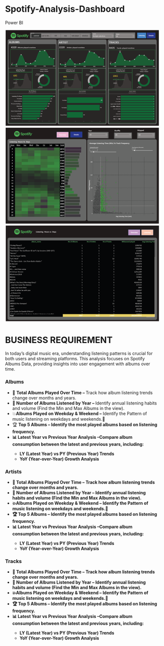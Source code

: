 # Spotify-Analysis-Dashboard
Power BI

<img src="https://github.com/hemkumar19/Spotify-Analysis-Dashboard/blob/main/Spotify%20OverView.png" width="600" />
<img src="https://github.com/hemkumar19/Spotify-Analysis-Dashboard/blob/main/Spotify%20Listening%20.png" width="600" />
<img src="https://github.com/hemkumar19/Spotify-Analysis-Dashboard/blob/main/Spotify%20Details.png" width="600" />

<h1>BUSINESS REQUIREMENT</h1>
<p>In today’s digital music era, understanding listening patterns is crucial for both users and streaming platforms. This analysis focuses on Spotify Albums Data, providing insights into user engagement with albums over time.</p>
<h3>Albums</h3>
<ul>
    <li>🎵 <b>Total Albums Played Over Time – </b>Track how album listening trends change over months and years.</li>
    <li>📅<b> Number of Albums Listened by Year – </b>Identify annual listening habits and volume (Find the Min and Max Albums in the view).</li>
    <li>💥<b>Albums Played on Weekday & Weekend –</b> Identify the Pattern of music listening on weekdays and weekends.
    <li>🏆 <b>Top 5 Albums – Identify the most played albums based on listening frequency.</li>
    <li>📊 <b>Latest Year vs Previous Year Analysis –</b>Compare album consumption between the latest and previous years, including:</li>
    <ul>
        <li>LY (Latest Year) vs PY (Previous Year) Trends</li>
        <li>YoY (Year-over-Year) Growth Analysis</li>
    </ul>
</ul>

<h3>Artists</h3>
<ul>
    <li>🎵 <b>Total Albums Played Over Time – </b>Track how album listening trends change over months and years.</li>
    <li>📅<b> Number of Albums Listened by Year – </b>Identify annual listening habits and volume (Find the Min and Max Albums in the view).</li>
    <li>💥<b>Albums Played on Weekday & Weekend –</b> Identify the Pattern of music listening on weekdays and weekends.
    <li>🏆 <b>Top 5 Albums – Identify the most played albums based on listening frequency.</li>
    <li>📊 <b>Latest Year vs Previous Year Analysis –</b>Compare album consumption between the latest and previous years, including:</li>
    <ul>
        <li>LY (Latest Year) vs PY (Previous Year) Trends</li>
        <li>YoY (Year-over-Year) Growth Analysis</li>
    </ul>
</ul>

<h3>Tracks</h3>
<ul>
    <li>🎵 <b>Total Albums Played Over Time – </b>Track how album listening trends change over months and years.</li>
    <li>📅<b> Number of Albums Listened by Year – </b>Identify annual listening habits and volume (Find the Min and Max Albums in the view).</li>
    <li>💥<b>Albums Played on Weekday & Weekend –</b> Identify the Pattern of music listening on weekdays and weekends.
    <li>🏆 <b>Top 5 Albums – Identify the most played albums based on listening frequency.</li>
    <li>📊 <b>Latest Year vs Previous Year Analysis –</b>Compare album consumption between the latest and previous years, including:</li>
    <ul>
        <li>LY (Latest Year) vs PY (Previous Year) Trends</li>
        <li>YoY (Year-over-Year) Growth Analysis</li>
    </ul>
</ul>
